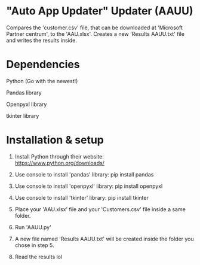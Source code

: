# "Auto App Updater" Updater (AAUU)

Compares the 'customer.csv' file, that can be downloaded at 'Microsoft Partner centrum', to the 'AAU.xlsx'.
Creates a new 'Results AAUU.txt' file and writes the results inside.

# Dependencies

Python (Go with the newest!)

Pandas library

Openpyxl library

tkinter library

# Installation & setup

1. Install Python through their website: https://www.python.org/downloads/
2. Use console to install 'pandas' library: pip install pandas
3. Use console to install 'openpyxl' library: pip install openpyxl
4. Use console to install 'tkinter' library: pip install tkinter

5. Place your 'AAU.xlsx' file and your 'Customers.csv' file inside a same folder.
6. Run 'AAUU.py'
7. A new file named 'Results AAUU.txt' will be created inside the folder you chose in step 5.
8. Read the results lol

